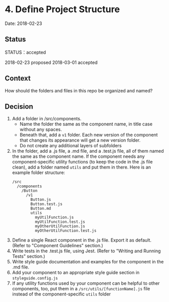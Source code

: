 # 4. Define Project Structure

Date: 2018-02-23

## Status

STATUS：accepted

2018-02-23 proposed
2018-03-01 accepted

## Context

How should the folders and files in this repo be organized and named?

## Decision

1. Add a folder in /src/components.
    - Name the folder the same as the component name, in title case without any spaces.
    - Beneath that, add a `v1` folder. Each new version of the component that changes its appearance will get a new version folder.
    - Do not create any additional layers of subfolders
1. In the folder, add a .js file, a .md file, and a .test.js file, all of them named the same as the component name. If the component needs any component-specific utility functions (to keep the code in the .js file clean), add a folder named `utils` and put them in there. Here is an example folder structure:
    ```text
    /src
      /components
        /Button
          /v1
            Button.js
            Button.test.js
            Button.md
            utils
              myUtilFunction.js
              myUtilFunction.test.js
              myOtherUtilFunction.js
              myOtherUtilFunction.test.js
    ```
1. Define a single React component in the .js file. Export it as default. (Refer to "Component Guidelines" section.)
1. Write tests in the .test.js file, using Jest. (Refer to "Writing and Running Tests" section.)
1. Write style guide documentation and examples for the component in the .md file.
1. Add your component to an appropriate style guide section in `styleguide.config.js`
1. If any utility functions used by your component can be helpful to other components, too, put them in a `/src/utils/[functionName].js` file instead of the component-specific `utils` folder
